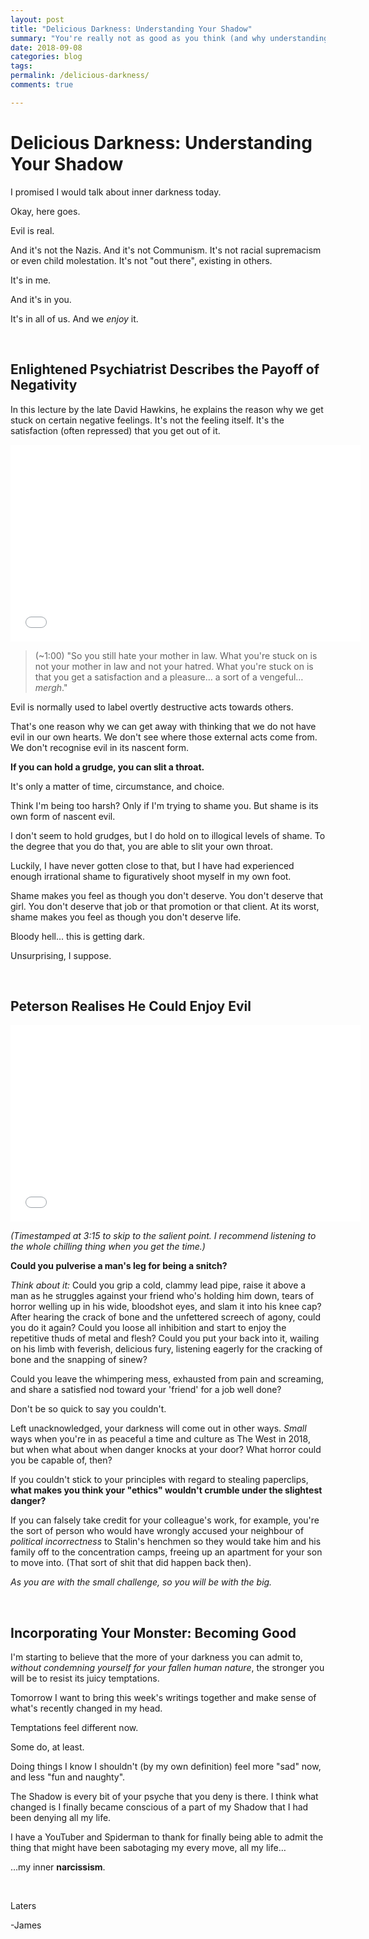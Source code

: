 ```yaml
---
layout: post
title: "Delicious Darkness: Understanding Your Shadow"
summary: "You're really not as good as you think (and why understanding that might free you from evil and self-destruction)."
date: 2018-09-08
categories: blog
tags: 
permalink: /delicious-darkness/
comments: true

---
```


# Delicious Darkness: Understanding Your Shadow
I promised I would talk about inner darkness today. 

Okay, here goes.

Evil is real. 

And it's not the Nazis. And it's not Communism. It's not racial supremacism or even child molestation. It's not "out there", existing in others. 

It's in me.

And it's in you.

It's in all of us. And we *enjoy* it.

&nbsp;

## Enlightened Psychiatrist Describes the Payoff of Negativity
In this lecture by the late David Hawkins, he explains the reason why we get stuck on certain negative feelings. It's not the feeling itself. It's the satisfaction (often repressed) that you get out of it.

<iframe width="560" height="315" src="//www.youtube.com/embed/_DAtMAmrwMk" frameborder="0"> </iframe>

> (~1:00) "So you still hate your mother in law. What you're stuck on is not your mother in law and not your hatred. What you're stuck on is that you get a satisfaction and a pleasure… a sort of a vengeful… *mergh*."

Evil is normally used to label overtly destructive acts towards others. 

That's one reason why we can get away with thinking that we do not have evil in our own hearts. We don't see where those external acts come from. We don't recognise evil in its nascent form.

**If you can hold a grudge, you can slit a throat.**

It's only a matter of time, circumstance, and choice.

Think I'm being too harsh? Only if I'm trying to shame you. But shame is its own form of nascent evil.

I don't seem to hold grudges, but I do hold on to illogical levels of shame. To the degree that you do that, you are able to slit your own throat.

Luckily, I have never gotten close to that, but I have had experienced enough irrational shame to figuratively shoot myself in my own foot.

Shame makes you feel as though you don't deserve. You don't deserve that girl. You don't deserve that job or that promotion or that client. At its worst, shame makes you feel as though you don't deserve life.

Bloody hell… this is getting dark.

Unsurprising, I suppose.

&nbsp;

## Peterson Realises He Could Enjoy Evil

<iframe width="560" height="315" src="//www.youtube.com/embed/aWojVJKdh1M?start=205" frameborder="0"> </iframe>

*(Timestamped at 3:15 to skip to the salient point. I recommend listening to the whole chilling thing when you get the time.)*

**Could you pulverise a man's leg for being a snitch?**

*Think about it:* Could you grip a cold, clammy lead pipe, raise it above a man as he struggles against your friend who's holding him down, tears of horror welling up in his wide, bloodshot eyes, and slam it into his knee cap? After hearing the crack of bone and the unfettered screech of agony, could you do it again? Could you loose all inhibition and start to enjoy the repetitive thuds of metal and flesh? Could you put your back into it, wailing on his limb with feverish, delicious fury, listening eagerly for the cracking of bone and the snapping of sinew?

Could you leave the whimpering mess, exhausted from pain and screaming, and share a satisfied nod toward your 'friend' for a job well done?

Don't be so quick to say you couldn't.

Left unacknowledged, your darkness will come out in other ways. *Small* ways when you're in as peaceful a time and culture as The West in 2018, but when what about when danger knocks at your door? What horror could you be capable of, then?

If you couldn't stick to your principles with regard to stealing paperclips, **what makes you think your "ethics" wouldn't crumble under the slightest danger?** 

If you can falsely take credit for your colleague's work, for example, you're the sort of person who would have wrongly accused your neighbour of *political incorrectness* to Stalin's henchmen so they would take him and his family off to the concentration camps, freeing up an apartment for your son to move into. (That sort of shit that did happen back then). 

*As you are with the small challenge, so you will be with the big.* 

&nbsp;

## Incorporating Your Monster: Becoming Good
I'm starting to believe that the more of your darkness you can admit to, *without condemning yourself for your fallen human nature*, the stronger you will be to resist its juicy temptations. 

Tomorrow I want to bring this week's writings together and make sense of what's recently changed in my head. 

Temptations feel different now.

Some do, at least.

Doing things I know I shouldn't (by my own definition) feel more "sad" now, and less "fun and naughty". 

The Shadow is every bit of your psyche that you deny is there. I think what changed is I finally became conscious of a part of my Shadow that I had been denying all my life. 

I have a YouTuber and Spiderman to thank for finally being able to admit the thing that might have been sabotaging my every move, all my life…

…my inner **narcissism**.

&nbsp;

Laters

-James

